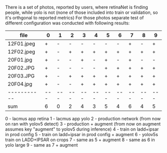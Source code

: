 There is a set of photos, reported by users, where retinaNet is finding people, while yolo is not 
(none of those included into train or validation, so it's orthgonal to reported metrics)
For those photos separate test of different configuration was conducted with following results:

|file		| 0 | 1 | 2 | 3 | 4 | 5 | 6 | 7 | 8 | 9 | 
|-----------|---|---|---|---|---|---|---|---|---|---|
|12F01.jpeg	| + | - | - | - | - | - | - | + | - | + |
|12F02.jpeg | + | - | + | + | + | + | + | + | + | + |
|20F01.jpg 	| + | - | - | + | - | + | - | + | - | - |
|20F02.JPG 	| + | - | - | - | - | + | + | + | + | + |
|20F03.JPG  | + | - | + | + | + | + | + | + | + | + |
|20F04.jpg 	| + | - | - | + | + | + | + | + | + | + |
|-----------|---|---|---|---|---|---|---|---|---|---|
|sum        | 6 | 0 | 2 | 4 | 3 | 5 | 4 | 6 | 4 | 5 |

0 - lacmus app retina
1 - lacmus app yolo
2 - production network (from now on ran with yolov5 detect)
3 - production + augment (from now on augment assumes key "augment" to yolov5 during inference)
4 - train on ladd+ipsar in prod config 
5 - train on ladd+ipsar in prod config + augment
6 - yolov5s train on LADD+IPSAR on crops 
7 - same as 5 + augment 
8 - same as 6 in yolo large
9 - same as 7 + augment 